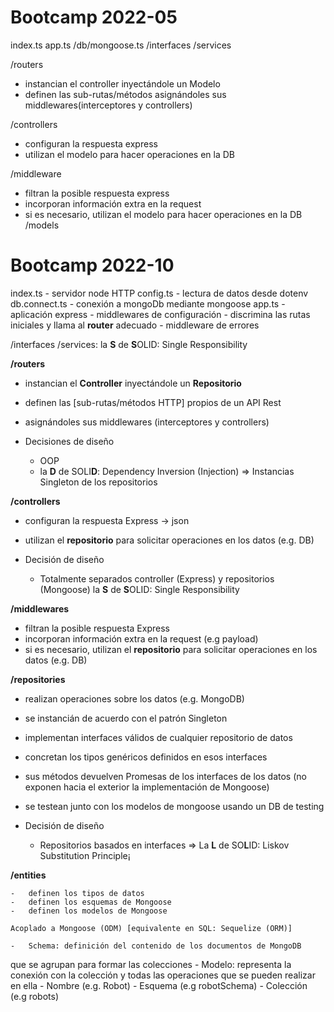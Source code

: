 # Bootcamp 2022-05

index.ts
app.ts
/db/mongoose.ts
/interfaces
/services

/routers

-   instancian el controller inyectándole un Modelo
-   definen las sub-rutas/métodos asignándoles sus middlewares(interceptores y controllers)

/controllers

-   configuran la respuesta express
-   utilizan el modelo para hacer operaciones en la DB

/middleware

-   filtran la posible respuesta express
-   incorporan información extra en la request
-   si es necesario, utilizan el modelo para hacer operaciones en la DB
    /models

# Bootcamp 2022-10

index.ts - servidor node HTTP
config.ts - lectura de datos desde dotenv
db.connect.ts - conexión a mongoDb mediante mongoose
app.ts - aplicación express - middlewares de configuración - discrimina las rutas iniciales y llama al **router** adecuado - middleware de errores

/interfaces
/services: la **S** de **S**OLID: Single Responsibility

**/routers**

-   instancian el **Controller** inyectándole un **Repositorio**
-   definen las [sub-rutas/métodos HTTP] propios de un API Rest
-   asignándoles sus middlewares (interceptores y controllers)

-   Decisiones de diseño
    -   OOP
    -   la **D** de SOLI**D**: Dependency Inversion (Injection)
        => Instancias Singleton de los repositorios

**/controllers**

-   configuran la respuesta Express -> json
-   utilizan el **repositorio** para solicitar operaciones en los datos (e.g. DB)

-   Decisión de diseño
    -   Totalmente separados controller (Express) y repositorios (Mongoose)
        la **S** de **S**OLID: Single Responsibility

**/middlewares**

-   filtran la posible respuesta Express
-   incorporan información extra en la request (e.g payload)
-   si es necesario, utilizan el **repositorio** para solicitar operaciones en los datos (e.g. DB)

**/repositories**

-   realizan operaciones sobre los datos (e.g. MongoDB)
-   se instancián de acuerdo con el patrón Singleton
-   implementan interfaces válidos de cualquier repositorio de datos
-   concretan los tipos genéricos definidos en esos interfaces
-   sus métodos devuelven Promesas de los interfaces de los datos (no exponen hacia el exterior la implementación de Mongoose)
-   se testean junto con los modelos de mongoose usando un DB de testing

-   Decisión de diseño
    -   Repositorios basados en interfaces
        => La **L** de SO**L**ID: Liskov Substitution Principle¡

**/entities**

    -   definen los tipos de datos
    -   definen los esquemas de Mongoose
    -   definen los modelos de Mongoose

    Acoplado a Mongoose (ODM) [equivalente en SQL: Sequelize (ORM)]

    -   Schema: definición del contenido de los documentos de MongoDB

que se agrupan para formar las colecciones - Modelo: representa la conexión con la colección y todas las operaciones que se pueden realizar en ella - Nombre (e.g. Robot) - Esquema (e.g robotSchema) - Colección (e.g robots)
